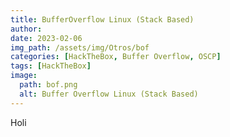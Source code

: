 ```yaml
---
title: BufferOverflow Linux (Stack Based)
author: 
date: 2023-02-06
img_path: /assets/img/Otros/bof
categories: [HackTheBox, Buffer Overflow, OSCP]
tags: [HackTheBox]
image:
  path: bof.png
  alt: Buffer Overflow Linux (Stack Based)
---
```


Holi
